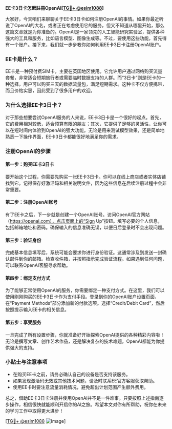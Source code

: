**EE卡3日卡怎麽註冊OpenAI[[TG💪+ @esim1088](https://t.me/s/esim1088)]**

大家好，今天咱们来聊聊关于EE卡3日卡如何注册OpenAI的事情。如果你最近听说了OpenAI的大名，或者正在考虑使用它的服务，但又不知道从哪里开始，那么这篇文章就是为你准备的。OpenAI是一家领先的人工智能研究实验室，提供各种强大的工具和服务，比如语言模型、图像生成等。不过，要使用这些功能，首先得有一个账户。接下来，我们就一步步教你如何利用EE卡3日卡注册OpenAI账户。

### EE卡是什么？

EE卡是一种预付费SIM卡，主要在英国地区使用。它允许用户通过网络购买流量套餐，非常适合短期旅行者或需要临时数据支持的人群。而“3日卡”则是EE卡的一种选择，用户可以购买三天的数据流量包，满足短期需求。这种卡不仅方便携带，而且价格实惠，因此受到了很多用户的欢迎。

### 为什么选择EE卡3日卡？

对于那些想要尝试OpenAI服务的人来说，EE卡3日卡是一个很好的起点。首先，它的费用相对较低，适合预算有限的朋友；其次，它提供了足够的灵活性，让你可以在短时间内体验到OpenAI的强大功能。无论是用来测试模型效果，还是简单地熟悉一下操作界面，EE卡3日卡都能很好地满足你的需求。

### 注册OpenAI的步骤

#### 第一步：购买EE卡3日卡

要开始这个过程，你需要先购买一张EE卡3日卡。你可以在线上商店或者实体店铺找到它。记得保存好激活码和相关说明文件，因为这些信息在后续注册过程中会非常重要。

#### 第二步：注册OpenAI账号

有了EE卡之后，下一步就是创建一个OpenAI账号。访问OpenAI官方网站（https://openai.com），点击页面上的“Sign Up”按钮。填写必要的个人信息，包括邮箱地址和密码。确保输入的信息准确无误，以便日后登录时不会出现问题。

#### 第三步：验证身份

完成基本信息填写后，系统可能会要求你进行身份验证。这通常涉及到发送一封确认邮件到你的邮箱。检查收件箱，并按照指示完成验证流程。如果遇到任何问题，可以联系OpenAI客服寻求帮助。

#### 第四步：绑定支付方式

为了能够正常使用OpenAI的服务，你需要绑定一种支付方式。在这里，我们可以使用刚刚购买的EE卡3日卡作为支付手段。登录到你的OpenAI账户设置页面，在“Payment Methods”部分添加新的付款选项。选择“Credit/Debit Card”，然后按照提示输入EE卡的相关信息。

#### 第五步：享受服务

一旦完成了所有设置步骤，你就准备好开始探索OpenAI提供的各种精彩内容啦！无论是撰写文章、创作艺术作品，还是解决复杂的技术难题，OpenAI都能为你提供强大的支持。

### 小贴士与注意事项

- 在购买EE卡之前，请务必确认自己的设备是否支持该服务。
- 如果发现激活码无效或其他技术问题，请及时联系EE官方客服获取帮助。
- 使用EE卡时要注意流量消耗情况，避免超出计划范围产生额外费用。

总之，借助EE卡3日卡注册并使用OpenAI并不是一件难事。只要按照上述指南逐步操作，相信很快就能顺利开启你的AI之旅。希望本文对你有所帮助，祝你在未来的学习工作中取得更大进步！

[[TG💪+ @esim1088](https://t.me/s/esim1088) ![Image](https://i.postimg.cc/4NQfJmqS/Snipaste-2025-05-13-00-14-12.png)]
